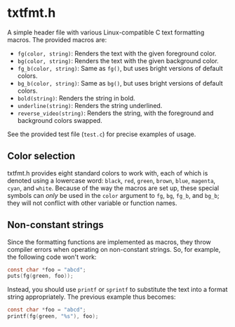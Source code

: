 # txtfmt.h

A simple header file with various Linux-compatible C text formatting
macros. The provided macros are:

* `fg(color, string)`: Renders the text with the given foreground color.
* `bg(color, string)`: Renders the text with the given background color.
* `fg_b(color, string)`: Same as `fg()`, but uses bright versions of
  default colors.
* `bg_b(color, string)`: Same as `bg()`, but uses bright versions of
  default colors.
* `bold(string)`: Renders the string in bold.
* `underline(string)`: Renders the string underlined.
* `reverse_video(string)`: Renders the string, with the foreground and
  background colors swapped.

See the provided test file (`test.c`) for precise examples of usage.

## Color selection

txtfmt.h provides eight standard colors to work with, each of which is
denoted using a lowercase word: `black`, `red`, `green`, `brown`, `blue`,
`magenta`, `cyan`, and `white`. Because of the way the macros are set up,
these special symbols can _only_ be used in the `color` argument to `fg`,
`bg`, `fg_b`, and `bg_b`; they will not conflict with other variable or
function names.

## Non-constant strings

Since the formatting functions are implemented as macros, they throw
compiler errors when operating on non-constant strings. So, for
example, the following code won't work:

```c
const char *foo = "abcd";
puts(fg(green, foo));
```

Instead, you should use `printf` or `sprintf` to substitute the text into
a format string appropriately. The previous example thus becomes:

```c
const char *foo = "abcd";
printf(fg(green, "%s"), foo);
```
